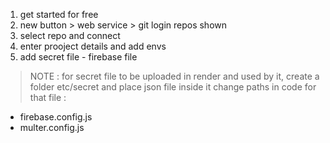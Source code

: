 1. get started for free
2. new button > web service > git login repos shown
3. select repo and connect
4. enter prooject details and add envs
5. add secret file - firebase file

> NOTE : for secret file to be uploaded in render and used by it, create a folder etc/secret and place json file inside it
> change paths in code for that file :

- firebase.config.js
- multer.config.js
